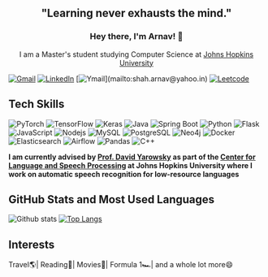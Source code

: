 <h2 align="center">"Learning never exhausts the mind."</h2>
<h3 align="center" style="border-bottom : none">Hey there, I'm Arnav! 👋</h3>
<p align="center">I am a Master's student studying Computer Science at <a href="https://www.jhu.edu/">Johns Hopkins University</a></p>


[![Gmail](https://img.shields.io/badge/arnavshah73%40gmail.com-d14836?style=for-the-badge&logo=gmail&logoColor=white)](mailto:arnavshah73@gmail.com)
[![LinkedIn](https://img.shields.io/badge/ArnavShah-9cf?style=for-the-badge&logo=linkedin&logoColor=blue)](https://www.linkedin.com/in/arnav-s-shah/)
[![Ymail](https://img.shields.io/badge/shah.arnav%40yahoo.in-6001d2?style=for-the-badge&logo=yahoo!)](mailto:shah.arnav@yahoo.in)
[![Leetcode](https://img.shields.io/badge/ArnavShah-9ac?style=for-the-badge&logo=leetcode&logoColor=yellow)](https://leetcode.com/CaptainArnav/)


## Tech Skills

![PyTorch](https://img.shields.io/badge/-PyTorch-f2f2f2?style=flat-square&logo=pytorch)
![TensorFlow](https://img.shields.io/badge/-TensorFlow-f2f2f2?style=flat-square&logo=tensorflow)
![Keras](https://img.shields.io/badge/-Keras-red?style=flat-square&logo=keras)
![Java](https://img.shields.io/badge/-Java-ff6600?style=flat-square&logo=java)
![Spring Boot](https://img.shields.io/badge/-Spring%20Boot-white?style=flat-square&logo=springboot)
![Python](https://img.shields.io/badge/-Python-f2f2f2?style=flat-square&logo=python)
![Flask](https://img.shields.io/badge/-Flask-white?style=flat-square&logo=flask&logoColor=black)
![JavaScript](https://img.shields.io/badge/-JavaScript-black?style=flat-square&logo=javascript)
![Nodejs](https://img.shields.io/badge/NodeJs-339933.svg?logo=node.js&logoColor=white)
![MySQL](https://img.shields.io/badge/-MySQL-white?style=flat-square&logo=mysql&logoColor=blue)
![PostgreSQL](https://img.shields.io/badge/-PostgreSQL-9999ff?style=flat-square&logo=postgresql)
![Neo4j](https://img.shields.io/badge/-Neo4j-d9d9d9?style=flat-square&logo=neo4j)
![Docker](https://img.shields.io/badge/-Docker-white?style=flat-square&logo=docker)
![Elasticsearch](https://img.shields.io/badge/-Elasticsearch-yellow?style=flat-square&logo=elasticsearch)
![Airflow](https://img.shields.io/badge/-Airflow-red?style=flat-square&logo=apache-airflow)
![Pandas](https://img.shields.io/badge/-Pandas-blue?style=flat-square&logo=pandas)
![C++](https://img.shields.io/badge/-C++-blue?style=flat-square&logo=cplusplus)

<strong>I am currently advised by <a href="https://www.cs.jhu.edu/~yarowsky/">Prof. David Yarowsky</a> as part of the <a href="https://www.clsp.jhu.edu/">Center for Language and Speech Processing</a> at Johns Hopkins University where I work on automatic speech recognition for low-resource languages</strong>

## GitHub Stats and Most Used Languages

![Github stats](https://github-readme-stats.vercel.app/api?username=arnavsshah&hide=issues&theme=gruvbox&show_icons=true&hide_border=false&count_private=true&include_all_commits=true&line_height=24.5)
[![Top Langs](https://github-readme-stats.vercel.app/api/top-langs/?username=arnavsshah&layout=compact&theme=gruvbox&langs_count=10)](https://github.com/arnavsshah/github-readme-stats)

## Interests
Travel🌎| Reading🤩| Movies🎥| Formula 1🏎| and a whole lot more😄
